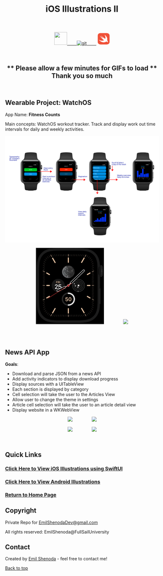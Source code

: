 # <p align="center">iOS Illustrations II </p>

<br>


<p align="center"> <a href="https://developer.apple.com/swift/" target="_blank" rel="noreferrer"> <img src="https://developer.apple.com/assets/elements/icons/xcode-12/xcode-12-96x96_2x.png" width="42" height="42"/>&nbsp;&nbsp;&nbsp;&nbsp;&nbsp;&nbsp&nbsp; </a>  <a href="https://git-scm.com/" target="_blank" rel="noreferrer"> <img src="https://www.vectorlogo.zone/logos/git-scm/git-scm-icon.svg" alt="git" width="40" height="40"/> &nbsp;&nbsp;&nbsp;&nbsp;&nbsp;&nbsp&nbsp;</a>  <a href="https://developer.apple.com/swift/" target="_blank" rel="noreferrer"> <img src="https://raw.githubusercontent.com/devicons/devicon/master/icons/swift/swift-original.svg" alt="swift" width="40" height="40"/> </a> </p>

<br>

<h2 align="center">** Please allow a few minutes for GIFs to load ** <br> Thank you so much</h3>

<br>

## Wearable Project: WatchOS

App Name: __Fitness Counts__

Main concepts: WatchOS workout tracker. Track and display work out time intervals for daily and weekly activities.

<p align="center">
	<img src= "Images/Navigation.png"/>
</p>

<p align="center">
	<img src= "Images/Watch-1.gif" height=250/>
&nbsp;&nbsp;&nbsp;&nbsp;&nbsp;&nbsp&nbsp;&nbsp;&nbsp;&nbsp;&nbsp&nbsp&nbsp;&nbsp;
   <img src= "Images/Watch-2.gif" height=250/>
</p>

<br>
<br>

## News API App

__Goals__:

* Download and parse JSON from a news API
* Add activity indicators to display download progress
* Display sources with a UITableView
* Each section is displayed by category
* Cell selection will take the user to the Articles View
* Allow user to change the theme in settings
* Article cell selection will take the user to an article detail view
* Display website in a WKWebView


<p align="center">
  <img src= "Images/News-2.gif" height=350>
&nbsp;&nbsp;&nbsp;&nbsp;&nbsp;&nbsp&nbsp;&nbsp;&nbsp;&nbsp;&nbsp&nbsp&nbsp;&nbsp;
<img src= "Images/News-3.gif" height=350>
</p>

<p align="center">
  <img src= "Images/News-4.gif" height=350>
&nbsp;&nbsp;&nbsp;&nbsp;&nbsp;&nbsp&nbsp;&nbsp;&nbsp;&nbsp;&nbsp&nbsp&nbsp;&nbsp;
<img src= "Images/News-5.gif" height=350>
</p>

<br>

## Quick Links


### [Click Here to View iOS Illustrations using SwiftUI](https://github.com/EShenoda/SwiftUI)

### [Click Here to View Android Illustrations](https://github.com/EShenoda/Android-Project)

### [Return to Home Page](https://github.com/EShenoda)

##  Copyright
Private Repo for EmilShenodaDev@gmail.com

All rights reserved: EmilShenoda@FullSailUniversity

## Contact
Created by [Emil Shenoda](mailto:EmilShenodaDev@gmail.com) - feel free to contact me!

[Back to top](#table-of-contents)
